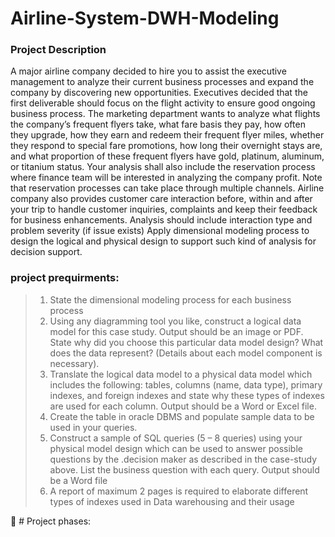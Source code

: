 # Airline-System-DWH-Modeling
### Project Description
A major airline company decided to hire you to assist the executive management to analyze
their current business processes and expand the company by discovering new opportunities.
Executives decided that the first deliverable should focus on the flight activity to ensure good
ongoing business process.
The marketing department wants to analyze what flights the company’s frequent flyers take,
what fare basis they pay, how often they upgrade, how they earn and redeem their frequent
flyer miles, whether they respond to special fare promotions, how long their overnight stays
are, and what proportion of these frequent flyers have gold, platinum, aluminum, or titanium
status.
Your analysis shall also include the reservation process where finance team will be interested in
analyzing the company profit. Note that reservation processes can take place through multiple
channels.
Airline company also provides customer care interaction before, within and after your trip to
handle customer inquiries, complaints and keep their feedback for business enhancements.
Analysis should include interaction type and problem severity (if issue exists)
Apply dimensional modeling process to design the logical and physical design to support such
kind of analysis for decision support.

### project prequirments:
> 1. State the dimensional modeling process for each business process
> 2. Using any diagramming tool you like, construct a logical data model for this case
study. Output should be an image or PDF. State why did you choose this
particular data model design? What does the data represent? (Details about each
model component is necessary).
> 3. Translate the logical data model to a physical data model which includes the
following: tables, columns (name, data type), primary indexes, and foreign indexes
and state why these types of indexes are used for each column. Output should be a
Word or Excel file.
> 4. Create the table in oracle DBMS and populate sample data to be used in your
queries.
> 5. Construct a sample of SQL queries (5 – 8 queries) using your physical model design
which can be used to answer possible questions by the .decision maker as
described in the case-study above. List the business question with each query.
Output should be a Word file
> 6. A report of maximum 2 pages is required to elaborate different types of indexes
used in Data warehousing and their usage

📌 # Project phases:


